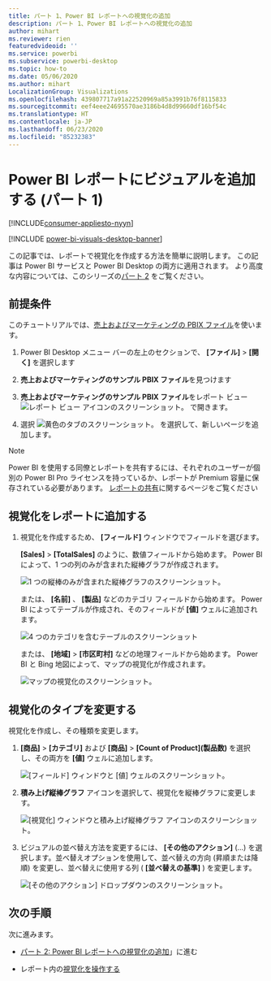 ```yaml
---
title: パート 1、Power BI レポートへの視覚化の追加
description: パート 1、Power BI レポートへの視覚化の追加
author: mihart
ms.reviewer: rien
featuredvideoid: ''
ms.service: powerbi
ms.subservice: powerbi-desktop
ms.topic: how-to
ms.date: 05/06/2020
ms.author: mihart
LocalizationGroup: Visualizations
ms.openlocfilehash: 439807717a91a22520969a85a3991b76f8115833
ms.sourcegitcommit: eef4eee24695570ae3186b4d8d99660df16bf54c
ms.translationtype: HT
ms.contentlocale: ja-JP
ms.lasthandoff: 06/23/2020
ms.locfileid: "85232383"
---
```

# <a name="add-visuals-to-a-power-bi-report-part-1"></a>Power BI レポートにビジュアルを追加する (パート 1)

[!INCLUDE[consumer-appliesto-nyyn](../includes/consumer-appliesto-nyyn.md)]    

[!INCLUDE [power-bi-visuals-desktop-banner](../includes/power-bi-visuals-desktop-banner.md)]

この記事では、レポートで視覚化を作成する方法を簡単に説明します。 この記事は Power BI サービスと Power BI Desktop の両方に適用されます。 より高度な内容については、このシリーズの[パート 2](power-bi-report-add-visualizations-ii.md) をご覧ください。

## <a name="prerequisites"></a>前提条件

このチュートリアルでは、[売上およびマーケティングの PBIX ファイル](https://download.microsoft.com/download/9/7/6/9767913A-29DB-40CF-8944-9AC2BC940C53/Sales%20and%20Marketing%20Sample%20PBIX.pbix)を使います。

1. Power BI Desktop メニュー バーの左上のセクションで、 **[ファイル]**  >  **[開く]** を選択します
   
2. **売上およびマーケティングのサンプル PBIX ファイル**を見つけます

1. **売上およびマーケティングのサンプル PBIX ファイル**をレポート ビュー ![レポート ビュー アイコンのスクリーンショット。](media/power-bi-visualization-kpi/power-bi-report-view.png) で開きます。

1. 選択 ![黄色のタブのスクリーンショット。](media/power-bi-visualization-kpi/power-bi-yellow-tab.png) を選択して、新しいページを追加します。

> [!NOTE]
> Power BI を使用する同僚とレポートを共有するには、それぞれのユーザーが個別の Power BI Pro ライセンスを持っているか、レポートが Premium 容量に保存されている必要があります。 [レポートの共有](../collaborate-share/service-share-reports.md)に関するページをご覧ください

## <a name="add-visualizations-to-the-report"></a>視覚化をレポートに追加する

1. 視覚化を作成するため、 **[フィールド]** ウィンドウでフィールドを選びます。

    **[Sales]**  >  **[TotalSales]** のように、数値フィールドから始めます。 Power BI によって、1 つの列のみが含まれた縦棒グラフが作成されます。

    ![1 つの縦棒のみが含まれた縦棒グラフのスクリーンショット。](media/power-bi-report-add-visualizations-i/power-bi-column-chart.png)

    または、 **[名前]** 、 **[製品]** などのカテゴリ フィールドから始めます。 Power BI によってテーブルが作成され、そのフィールドが **[値]** ウェルに追加されます。

    ![4 つのカテゴリを含むテーブルのスクリーンショット](media/power-bi-report-add-visualizations-i/power-bi-product.png)

    または、 **[地域]**  >  **[市区町村]** などの地理フィールドから始めます。 Power BI と Bing 地図によって、マップの視覚化が作成されます。

    ![マップの視覚化のスクリーンショット。](media/power-bi-report-add-visualizations-i/power-bi-maps.png)

## <a name="change-the-type-of-visualization"></a>視覚化のタイプを変更する

 視覚化を作成し、その種類を変更します。 
 
 1. **[商品]**  >  **[カテゴリ]** および **[商品]**  >  **[Count of Product]\(製品数\)** を選択し、その両方を **[値]** ウェルに追加します。

    ![[フィールド] ウィンドウと [値] ウェルのスクリーンショット。](media/power-bi-report-add-visualizations-i/power-bi-create-visual.png)

1. **積み上げ縦棒グラフ** アイコンを選択して、視覚化を縦棒グラフに変更します。

   ![[視覚化] ウィンドウと積み上げ縦棒グラフ アイコンのスクリーンショット。](media/power-bi-report-add-visualizations-i/power-bi-convert.png)

1. ビジュアルの並べ替え方法を変更するには、 **[その他のアクション]** (...) を選択します。並べ替えオプションを使用して、並べ替えの方向 (昇順または降順) を変更し、並べ替えに使用する列 ( **[並べ替えの基準]** ) を変更します。

   ![[その他のアクション] ドロップダウンのスクリーンショット。](media/power-bi-report-add-visualizations-i/power-bi-sort.png)
  
## <a name="next-steps"></a>次の手順

 次に進みます。

* [パート 2: Power BI レポートへの視覚化の追加](power-bi-report-add-visualizations-ii.md)」に進む

* レポート内の[視覚化を操作する](../consumer/end-user-reading-view.md)

